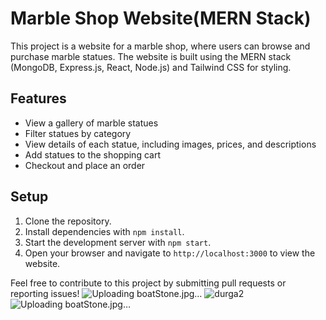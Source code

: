# Marble Shop Website(MERN Stack)

This project is a website for a marble shop, where users can browse and purchase marble statues. The website is built using the MERN stack (MongoDB, Express.js, React, Node.js) and Tailwind CSS for styling.

## Features

- View a gallery of marble statues
- Filter statues by category
- View details of each statue, including images, prices, and descriptions
- Add statues to the shopping cart
- Checkout and place an order

## Setup

1. Clone the repository.
2. Install dependencies with `npm install`.
3. Start the development server with `npm start`.
4. Open your browser and navigate to `http://localhost:3000` to view the website.

Feel free to contribute to this project by submitting pull requests or reporting issues!
![Uploading boatStone.jpg…]()
![durga2](https://github.com/giteadi/Marble-Shop-Website/assets/131639817/365b36e8-2581-41aa-b475-310846221e1a)
![Uploading boatStone.jpg…]()
